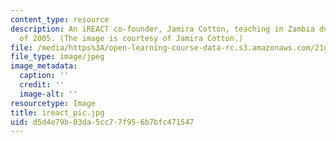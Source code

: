 ```yaml
---
content_type: resource
description: An iREACT co-founder, Jamira Cotton, teaching in Zambia during the summer
  of 2005. (The image is courtesy of Jamira Cotton.)
file: /media/https%3A/open-learning-course-data-rc.s3.amazonaws.com/21g-034-media-education-and-the-marketplace-fall-2005/d5d4e79b03da5cc77f956b7bfc471547_ireact_pic.jpg
file_type: image/jpeg
image_metadata:
  caption: ''
  credit: ''
  image-alt: ''
resourcetype: Image
title: ireact_pic.jpg
uid: d5d4e79b-03da-5cc7-7f95-6b7bfc471547
---
```

